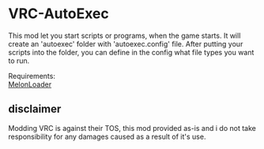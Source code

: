 # VRC-AutoExec

 This mod let you start scripts or programs, when the game starts. It will create an 'autoexec' folder with 'autoexec.config' file.  After putting your scripts into the folder, you can define in the config what file types you want to run.

Requirements:<br>
[MelonLoader](https://github.com/LavaGang/MelonLoader)<br>

## disclaimer
Modding VRC is against their TOS, this mod provided as-is and i do not take responsibility for any damages caused as a result of it's use.